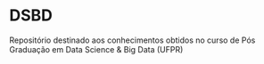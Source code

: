 # DSBD
Repositório destinado aos conhecimentos obtidos no curso de Pós Graduação em Data Science &amp; Big Data (UFPR)
